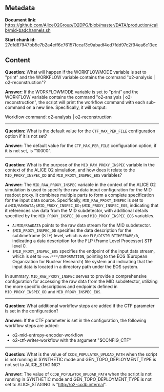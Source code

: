 ## Metadata

**Document link:** https://github.com/AliceO2Group/O2DPG/blob/master/DATA/production/calib/mid-badchannels.sh

**Start chunk id:** 27dfd87947bb5e7b2a4eff6c76157fccaf3c9abadf4ed7fdd97c2f94ea6c13ec

## Content

**Question:** What will happen if the WORKFLOWMODE variable is set to "print" and the WORKFLOW variable contains the command "o2-analysis | o2-reconstruction"?

**Answer:** If the WORKFLOWMODE variable is set to "print" and the WORKFLOW variable contains the command "o2-analysis | o2-reconstruction", the script will print the workflow command with each sub-command on a new line. Specifically, it will output:

Workflow command:
o2-analysis
| 
o2-reconstruction

---

**Question:** What is the default value for the `CTF_MAX_PER_FILE` configuration option if it is not set?

**Answer:** The default value for the `CTF_MAX_PER_FILE` configuration option, if it is not set, is "10000".

---

**Question:** What is the purpose of the `MID_RAW_PROXY_INSPEC` variable in the context of the ALICE O2 simulation, and how does it relate to the `MID_PROXY_INSPEC_DD` and `MID_PROXY_INSPEC_EOS` variables?

**Answer:** The `MID_RAW_PROXY_INSPEC` variable in the context of the ALICE O2 simulation is used to specify the raw data input configuration for the MID readout proxy. It combines multiple parts to form a complete specification for the input data source. Specifically, `MID_RAW_PROXY_INSPEC` is set to `A:MID/RAWDATA;$MID_PROXY_INSPEC_DD;$MID_PROXY_INSPEC_EOS`, indicating that it references raw data from the MID subdetector, with additional details specified by the `MID_PROXY_INSPEC_DD` and `MID_PROXY_INSPEC_EOS` variables.

- `A:MID/RAWDATA` points to the raw data stream for the MID subdetector.
- `$MID_PROXY_INSPEC_DD` specifies the data description for the subtimeframe (STF) level, which is `dd:FLP/DISTSUBTIMEFRAME/0`, indicating a data description for the FLP (Frame Level Processor) STF level 0.
- `$MID_PROXY_INSPEC_EOS` specifies the endpoint of the input data stream, which is set to `eos:***/INFORMATION`, pointing to the EOS (European Organization for Nuclear Research) file system and indicating that the input data is located in a directory path under the EOS system.

In summary, `MID_RAW_PROXY_INSPEC` serves to provide a comprehensive configuration for accessing the raw data from the MID subdetector, utilizing the more specific descriptions and endpoints defined in `MID_PROXY_INSPEC_DD` and `MID_PROXY_INSPEC_EOS`.

---

**Question:** What additional workflow steps are added if the CTF parameter is set in the configuration?

**Answer:** If the CTF parameter is set in the configuration, the following workflow steps are added:
- o2-mid-entropy-encoder-workflow
- o2-ctf-writer-workflow with the argument "$CONFIG_CTF"

---

**Question:** What is the value of `CCDB_POPULATOR_UPLOAD_PATH` when the script is not running in SYNTHETIC mode and GEN_TOPO_DEPLOYMENT_TYPE is not set to ALICE_STAGING?

**Answer:** The value of `CCDB_POPULATOR_UPLOAD_PATH` when the script is not running in SYNTHETIC mode and GEN_TOPO_DEPLOYMENT_TYPE is not set to ALICE_STAGING is "http://o2-ccdb.internal".